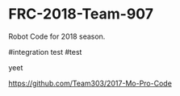 # FRC-2018-Team-907
Robot Code for 2018 season.

#integration test
#test

yeet


https://github.com/Team303/2017-Mo-Pro-Code
